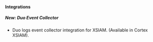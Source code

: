 
#### Integrations
##### New: Duo Event Collector
- Duo logs event collector integration for XSIAM. (Available in Cortex XSIAM).
